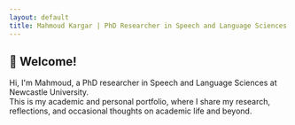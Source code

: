 ```yaml
---
layout: default
title: Mahmoud Kargar | PhD Researcher in Speech and Language Sciences
---
```


## 👋 Welcome!

Hi, I'm Mahmoud, a PhD researcher in Speech and Language Sciences at Newcastle University.  
This is my academic and personal portfolio, where I share my research, reflections, and occasional thoughts on academic life and beyond.


